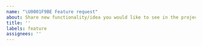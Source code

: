 ```yaml
---
name: "\U0001F9BE Feature request"
about: Share new functionality/idea you would like to see in the project.
title: ''
labels: feature
assignees: ''
---
```

